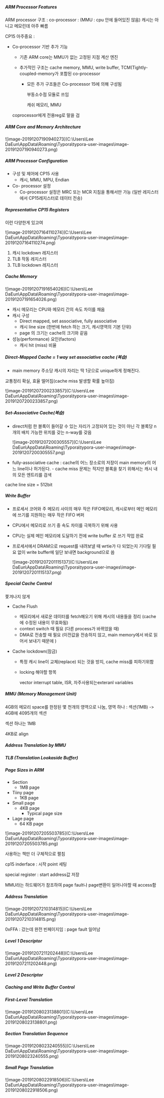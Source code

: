 ##### ARM Processor Features

ARM processor 구조 : co-processor : (MMU : cpu 안에 들어있진 않음) 캐시는 아니고 메모린데 아주 빠름

CP15 아주중요 : 

- Co-processor 기반 추가 기능

  - 기존 ARM core는 MMU가 없는 고정된 지점 계산 엔진

  - 추가적인 구조는 cache memory, MMU, write buffer, TCM(Tightly-coupled-memory가 포함된 co-processor

    - 모든 추가 구조들은 Co-processor 15에 의해 구성됨

      부동소수점 모듈로 쓰임

      캐쉬 메모리, MMU

  coprocessor에게 전용reg로 말을 검

##### ARM Core and Memory Architecture

![image-20191207190940273](C:\Users\Lee DaEun\AppData\Roaming\Typora\typora-user-images\image-20191207190940273.png)



##### ARM Processor Configuration

- 구성 및 제어에 CP15 사용
  - 캐시, MMU, MPU, Endian
- Co- processor 설정
  - Co-processor 설정은 MRC 또는 MCR 지침을 통해서만 가능 (일반 레지스터에서 CP15레지스터로 데이터 전송)

##### Representative CP15 Registers

이런 다양한게 있고여

![image-20191207164110274](C:\Users\Lee DaEun\AppData\Roaming\Typora\typora-user-images\image-20191207164110274.png)

1. 캐시 lockdown 레지스터
2. TLB 작동 레지스터
3. TLB lockdown 레지스터

##### Cache Memory

![image-20191207191654026](C:\Users\Lee DaEun\AppData\Roaming\Typora\typora-user-images\image-20191207191654026.png)

- 캐시 메모리는 CPU와 메모리 간의 속도 차이를 채움
- 캐시 구성
  - Direct mapped, set associative, fully associative
  - 캐시 line size (한번에 fetch 하는 크기, 캐시영역의 기본 단위)
  - page 의 크기는 cache의 크기와 같음
- 성능(performance) 요인(factors)
  - 캐시 hit (miss) 비율



##### Direct-Mapped Cache = 1 way set associative cache (복습)

- main memory 주소당 캐시의 자리는 딱 1곳으로 unique하게 정해진다.

교통정리 확실, 효율 떨어짐(cache miss 발생할 확률 높아짐)

![image-20191207200233857](C:\Users\Lee DaEun\AppData\Roaming\Typora\typora-user-images\image-20191207200233857.png)

##### Set-Associative Cache(복습)

- direct처럼 한 블록이 들어갈 수 있는 자리가 고정되어 있는 것이 아닌 각 블록당 n개의 배치 가능한 위치를 갖는 n-way를 갖음

  ![image-20191207200305557](C:\Users\Lee DaEun\AppData\Roaming\Typora\typora-user-images\image-20191207200305557.png)

- fully-associative cache : cache의 어느 장소로의 저장이 main memory의 어느 line이나 허가된다. - cache miss 문제는 적지만 블록을 찾기 위해서는 캐시 내의 모든 엔트리를 검색



cache line size = 512bit

##### Write Buffer

- 프로세서 코어와 주 메모리 사이의 매우 작은 FIFO메모리, 캐시로부터 메인 메모리에 쓰기를 지원하는 매우 작은 FIFO 버퍼

- CPU에서 메모리로 쓰기 중 속도 차이를 극복하기 위해 사용

- CPU는 실제 메인 메모리에 도달하기 전에 write buffer 로 쓰기 작업 완료

- 프로세서에서 DRAM으로 request를 내려보낼 때 wrtie가 다 되었는지 기다릴 필요 없이 write buffer에 일단 보내면 background으로 씀

  ![image-20191207201115137](C:\Users\Lee DaEun\AppData\Roaming\Typora\typora-user-images\image-20191207201115137.png)

##### Special Cache Control

쫓겨나지 않게

- Cache Flush

  - 메모리에서 새로운 데이터를 fetch해오기 위해 캐시의 내용들을 정리 (cache에 수정된 내용이 무효화됨)
  - context switch 때 필요 (다른 process가 바뀌었을 때)
  - DMA로 전송할 때 필요 (이전값을 전송하지 않고, main memory에서 바로 읽어서 보내기 때문에 )

- Cache lockdown(잠금)

  - 특정 캐시 line이 교체(replace) 되는 것을 방지, cache miss를 피하기위함

  - locking 해야할 항목

    vector interrupt table,  ISR, 자주사용되는exteranl variables

##### MMU (Memory Management Unit)

4GB의 메모리 space를 한정된 몇 천개의 영역으로 나눔, 영역 하나 : 섹션(1MB) -> 4GB에 4095개의 섹션

섹션 하나는 1MB

4KB로 align



##### Address Translation by MMU

##### TLB (Translation Lookaside Buffer)

##### Page Sizes in ARM

- Section
  - 1MB page
- Tiiny page
  - 1KB page
- Small page
  - 4KB page
    - Typical page size
- Lage page
  - 64 KB page

![image-20191207205503785](C:\Users\Lee DaEun\AppData\Roaming\Typora\typora-user-images\image-20191207205503785.png)

사용하는 책만 더 구체적으로 펼침



cp15 inderface : 시작 point 세팅

special register : start address값 저장

MMU라는 하드웨어가 참조하여 page fault나 page변환이 일어나야할 때 access함

##### Address Translation

![image-20191207210314815](C:\Users\Lee DaEun\AppData\Roaming\Typora\typora-user-images\image-20191207210314815.png)

0xFFA : 갔는데 완전 빈페이지임 : page fault 일어남

##### Level 1 Descriptor

![image-20191207211202448](C:\Users\Lee DaEun\AppData\Roaming\Typora\typora-user-images\image-20191207211202448.png)



##### Level 2 Descriptor

##### Caching and Write Buffer Control

##### First-Level Translation

![image-20191208023138801](C:\Users\Lee DaEun\AppData\Roaming\Typora\typora-user-images\image-20191208023138801.png)



##### Section Translation Sequence

![image-20191208023240555](C:\Users\Lee DaEun\AppData\Roaming\Typora\typora-user-images\image-20191208023240555.png)

##### Small Page Translation

![image-20191208022918506](C:\Users\Lee DaEun\AppData\Roaming\Typora\typora-user-images\image-20191208022918506.png)